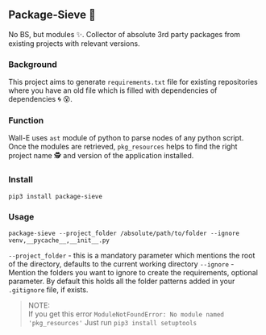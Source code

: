## Package-Sieve :tada: 
No BS, but modules :sparkles:. Collector of absolute 3rd party packages from existing projects with relevant versions. 

### Background
This project aims to generate `requirements.txt` file for existing repositories where you have an old file which is filled with dependencies of dependencies :cyclone: :dizzy_face:. 

### Function
Wall-E uses `ast` module of python to parse nodes of any python script. Once the modules are retrieved, `pkg_resources` helps to find the right project name :detective: and version of the application installed. 

### Install

```console
pip3 install package-sieve 
```

### Usage 
```console
package-sieve --project_folder /absolute/path/to/folder --ignore venv,__pycache__,__init__.py
```
`--project_folder` - this is a mandatory parameter which mentions the root of the directory,  defaults to the current working directory
`--ignore` - Mention the folders you want to ignore to create the requirements, optional parameter. By default this holds all the folder patterns added in your `.gitignore` file, if exists.

> NOTE:  
If you get this error `ModuleNotFoundError: No module named 'pkg_resources'`
Just run `pip3 install setuptools` 
